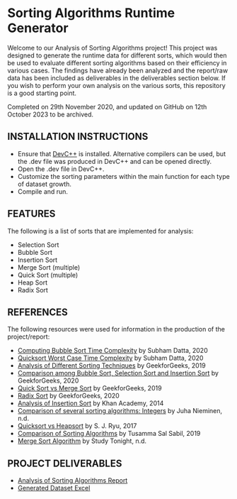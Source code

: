 # Sorting Algorithms Runtime Generator
Welcome to our Analysis of Sorting Algorithms project! This project was designed to generate the runtime data for different sorts, which would then be used to evaluate different sorting algorithms based on their efficiency in various cases. The findings have already been analyzed and the report/raw data has been included as deliverables in the deliverables section below. If you wish to perform your own analysis on the various sorts, this repository is a good starting point.

Completed on 29th November 2020, and updated on GitHub on 12th October 2023 to be archived.


## INSTALLATION INSTRUCTIONS
* Ensure that [DevC++](http://orwelldevcpp.blogspot.com/) is installed. 
Alternative compilers can be used, but the .dev file was produced in DevC++ and can be opened directly.
* Open the .dev file in DevC++.
* Customize the sorting parameters within the main function for each type of dataset growth.
* Compile and run.


## FEATURES
The following is a list of sorts that are implemented for analysis:
* Selection Sort
* Bubble Sort
* Insertion Sort
* Merge Sort (multiple)
* Quick Sort (multiple)
* Heap Sort
* Radix Sort


## REFERENCES
The following resources were used for information in the production of the project/report:
* [Computing Bubble Sort Time Complexity](https://www.baeldung.com/cs/bubble-sort-time-complexity) by Subham Datta, 2020
* [Quicksort Worst Case Time Complexity](https://www.baeldung.com/cs/quicksort-time-complexity-worst-case) by Subham Datta, 2020
* [Analysis of Different Sorting Techniques](https://www.geeksforgeeks.org/analysis-of-different-sorting-techniques/) by GeekforGeeks, 2019
* [Comparison among Bubble Sort, Selection Sort and Insertion Sort](https://www.geeksforgeeks.org/comparison-among-bubble-sort-selection-sort-and-insertion-sort/) by GeekforGeeks, 2020
* [Quick Sort vs Merge Sort](https://www.geeksforgeeks.org/quick-sort-vs-merge-sort/) by GeekforGeeks, 2019
* [Radix Sort](https://www.geeksforgeeks.org/radix-sort/) by GeekforGeeks, 2020
* [Analysis of Insertion Sort](https://www.khanacademy.org/computing/computer-science/algorithms/insertion-sort/a/analysis-of-insertion-sort) by Khan Academy, 2014
* [Comparison of several sorting algorithms: Integers](http://warp.povusers.org/SortComparison/integers.html) by Juha Nieminen, n.d.
* [Quicksort vs Heapsort](https://medium.com/@k2u4yt/quicksort-vs-heapsort-3b6dc5395083) by S. J. Ryu, 2017
* [Comparison of Sorting Algorithms](https://medium.com/@tssovi/comparison-of-sorting-algorithms-298fdf037c8f) by Tusamma Sal Sabil, 2019
* [Merge Sort Algorithm](https://www.studytonight.com/data-structures/merge-sort#) by Study Tonight, n.d.


## PROJECT DELIVERABLES
* [Analysis of Sorting Algorithms Report](https://drive.google.com/file/d/1jcM_80yTcHWp8yVdJPG4-SnJDTjpAgJH/view?usp=sharing)
* [Generated Dataset Excel](https://docs.google.com/spreadsheets/d/15REvGFh5EJLjvhYCe6ggAKL96v45bZyI/edit?usp=sharing&ouid=112758235238800822601&rtpof=true&sd=true)